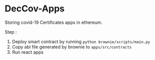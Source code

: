 # DecCov-Apps

Storing covid-19 Certificates apps in ethereum.


Step : 
 1. Deploy smart contract by running
    ``` python brownie/scripts/main.py ```
 2. Copy abi file generated by brownie to `apps/src/contracts`
 3. Run react apps
